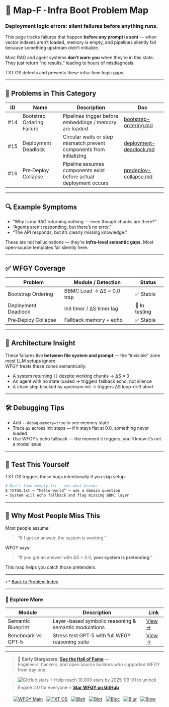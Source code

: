 # 📒 Map-F · Infra Boot Problem Map  
### Deployment logic errors: silent failures before anything runs.

This page tracks failures that happen **before any prompt is sent** — when vector indexes aren’t loaded, memory is empty, and pipelines silently fail because something upstream didn’t initialize.

Most RAG and agent systems **don’t warn you** when they’re in this state. They just return “no results,” leading to hours of misdiagnosis.

TXT OS detects and prevents these infra-time logic gaps.

---

## 🧨 Problems in This Category

| ID   | Name                        | Description                                                              | Doc                                                        |
|------|-----------------------------|--------------------------------------------------------------------------|-------------------------------------------------------------|
| #14  | Bootstrap Ordering Failure  | Pipelines trigger before embeddings / memory are loaded                  | [bootstrap-ordering.md](./bootstrap-ordering.md)           |
| #15  | Deployment Deadlock         | Circular waits or step mismatch prevent components from initializing     | [deployment-deadlock.md](./deployment-deadlock.md)         |
| #16  | Pre‑Deploy Collapse         | Pipeline assumes components exist before actual deployment occurs        | [predeploy-collapse.md](./predeploy-collapse.md)           |

---

## 🔍 Example Symptoms

- “Why is my RAG returning nothing — even though chunks are there?”
- “Agents aren’t responding, but there’s no error.”
- “The API responds, but it’s clearly missing knowledge.”

These are not hallucinations — they’re **infra‑level semantic gaps**. Most open‑source templates fail silently here.

---

## ✅ WFGY Coverage

| Problem                   | Module / Detection        | Status        |
|---------------------------|---------------------------|---------------|
| Bootstrap Ordering        | BBMC Load → ΔS = 0.0 trap | ✅ Stable     |
| Deployment Deadlock       | Init timer / ΔS timer lag | 🧪 In testing |
| Pre‑Deploy Collapse       | Fallback memory + echo    | ✅ Stable     |

---

## 🔩 Architecture Insight

These failures live **between file system and prompt** — the “invisible” zone most LLM setups ignore.  
WFGY treats these zones semantically:

- A system returning `[]` despite working chunks → ΔS = 0  
- An agent with no state loaded → triggers fallback echo, not silence  
- A chain step blocked by upstream init → triggers ΔS loop-drift abort

---

## 🛠 Debugging Tips

* Add `--debug-memory=true` to see memory state  
* Trace `ΔS` across init steps — if it stays flat at 0.0, something never loaded  
* Use WFGY’s echo fallback — the moment it triggers, you’ll know it’s not a model issue  

---

## 🧪 Test This Yourself

TXT OS triggers these bugs intentionally if you skip setup:

```bash
# Don’t load memory.txt — see what breaks
$ TXTOS.txt → “hello world” → ask a domain question
→ System will echo fallback and flag missing BBMC layer
````

---

## 🎯 Why Most People Miss This

Most people assume:

> “If I got an answer, the system is working.”

WFGY says:

> “If you got an answer with ΔS = 0.0, **your system is pretending**.”

This map helps you catch those pretenders.

---

↩︎ [Back to Problem Index](../README.md)


---

### 🧭 Explore More

| Module                | Description                                              | Link     |
|-----------------------|----------------------------------------------------------|----------|
| Semantic Blueprint    | Layer-based symbolic reasoning & semantic modulations   | [View →](https://github.com/onestardao/WFGY/tree/main/SemanticBlueprint) |
| Benchmark vs GPT‑5    | Stress test GPT‑5 with full WFGY reasoning suite         | [View →](https://github.com/onestardao/WFGY/tree/main/benchmarks/benchmark-vs-gpt5) |

---

> 👑 **Early Stargazers: [See the Hall of Fame](https://github.com/onestardao/WFGY/tree/main/stargazers)** —  
> Engineers, hackers, and open source builders who supported WFGY from day one.

> <img src="https://img.shields.io/github/stars/onestardao/WFGY?style=social" alt="GitHub stars"> ⭐ Help reach 10,000 stars by 2025-09-01 to unlock Engine 2.0 for everyone  ⭐ <strong><a href="https://github.com/onestardao/WFGY">Star WFGY on GitHub</a></strong>


<div align="center">

[![WFGY Main](https://img.shields.io/badge/WFGY-Main-red?style=flat-square)](https://github.com/onestardao/WFGY)
&nbsp;
[![TXT OS](https://img.shields.io/badge/TXT%20OS-Reasoning%20OS-orange?style=flat-square)](https://github.com/onestardao/WFGY/tree/main/OS)
&nbsp;
[![Blah](https://img.shields.io/badge/Blah-Semantic%20Embed-yellow?style=flat-square)](https://github.com/onestardao/WFGY/tree/main/OS/BlahBlahBlah)
&nbsp;
[![Blot](https://img.shields.io/badge/Blot-Persona%20Core-green?style=flat-square)](https://github.com/onestardao/WFGY/tree/main/OS/BlotBlotBlot)
&nbsp;
[![Bloc](https://img.shields.io/badge/Bloc-Reasoning%20Compiler-blue?style=flat-square)](https://github.com/onestardao/WFGY/tree/main/OS/BlocBlocBloc)
&nbsp;
[![Blur](https://img.shields.io/badge/Blur-Text2Image%20Engine-navy?style=flat-square)](https://github.com/onestardao/WFGY/tree/main/OS/BlurBlurBlur)
&nbsp;
[![Blow](https://img.shields.io/badge/Blow-Game%20Logic-purple?style=flat-square)](https://github.com/onestardao/WFGY/tree/main/OS/BlowBlowBlow)

</div>


